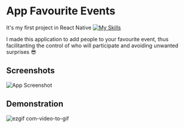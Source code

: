 

# App Favourite Events 

It's my first project in React Native [![My Skills](https://skillicons.dev/icons?i=react)](https://skillicons.dev)

I made this application to add people to your favourite event, thus facilitanting the control of who will participate and avoiding unwanted surprises 😎

## Screenshots

![App Screenshot](https://i.imgur.com/Rb8x8wv.png)


## Demonstration 

![ezgif com-video-to-gif](https://github.com/andrevitormb/imHere/assets/100388131/2aa6acc9-e0b7-423e-8b8c-f6935d554d92)


